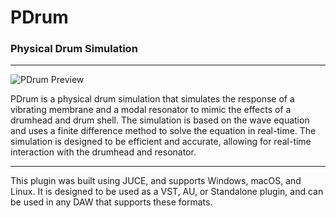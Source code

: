 # PDrum
### Physical Drum Simulation
- - -
![PDrum Preview](doc/preview.gif)

PDrum is a physical drum simulation that simulates the response of a vibrating membrane and a modal resonator to 
mimic the effects of a drumhead and drum shell. The simulation is based on the wave equation and uses a finite 
difference method to solve the equation in real-time. The simulation is designed to be efficient and accurate, allowing 
for real-time interaction with the drumhead and resonator.
- - - 
This plugin was built using JUCE, and supports Windows, macOS, and Linux. It is designed to be used as a VST, AU, or 
Standalone plugin, and can be used in any DAW that supports these formats.